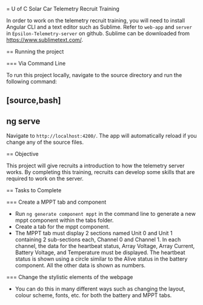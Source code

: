 = U of C Solar Car Telemetry Recruit Training

In order to work on the telemetry recruit training, you will need to install Angular CLI and a text editor such as Sublime.
Refer to `web-app` and `server` in `Epsilon-Telemetry-server` on github. 
Sublime can be downloaded from https://www.sublimetext.com/.

== Running the project

=== Via Command Line

To run this project locally, navigate to the source directory and run the following command:

[source,bash]
----
ng serve
----

Navigate to `http://localhost:4200/`. The app will automatically reload if you change any of the source files.

== Objective

This project will give recruits a introduction to how the telemetry server works.
By completing this training, recruits can develop some skills that are required to work on the server.

== Tasks to Complete

=== Create a MPPT tab and component

 *  Run `ng generate component mppt` in the command line to generate a new mppt component within the tabs folder.
 *  Create a tab for the mppt component.
 *  The MPPT tab must display 2 sections named Unit 0 and Unit 1 containing 2 sub-sections each, Channel 0 and Channel 1.
 In each channel, the data for the heartbeat status, Array Voltage, Array Current, Battery Voltage, and Temperature must be displayed.
 The heartbeat status is shown using a circle similar to the Alive status in the battery component.
 All the other data is shown as numbers.

=== Change the stylistic elements of the webpage 

 *  You can do this in many different ways such as changing the layout, colour scheme, fonts, etc. for both the battery and MPPT tabs. 
